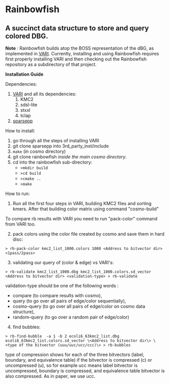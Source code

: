 # Rainbowfish

## A succinct data structure to store and query colored DBG.

**Note** : Rainbowfish builds atop the BOSS representation of the dBG, as implemented in [VARI](https://github.com/cosmo-team/cosmo/tree/VARI).  Currently, installing and using Rainbowfish requires first properly installing VARI and then
checking out the Rainbowfish repository as a subdirectory of that project.

**Installation Guide**

Dependencies:
1. [VARI](https://github.com/cosmo-team/cosmo/tree/VARI) and all its dependencies:
	1. KMC2
	2. sdsl-lite
	3. stxxl
	4. tclap
2. [sparsepp](https://github.com/greg7mdp/sparsepp.git)

How to install:
1. go through all the steps of installing VARI
2. git clone sparsepp into 3rd_party_inst/include
4. `make` (in cosmo directory)
5. git clone rainbowfish *inside the main cosmo directory*.
6. cd into the rainbowfish sub-directory:
	- `>mkdir build`
	- `>cd build`
	- `>cmake ..`
	- `>make`
	
How to run:
1. Run all the first four steps in VARI, building KMC2 files and sorting kmers. 
After that building color matrix using command "cosmo-build"

To compare rb results with VARI you need to run "pack-color" command from VARI too.

2. pack colors using the color file created by cosmo and save them in hard disc:

```
> rb-pack-color kmc2_list_1000.colors 1000 <Address to bitvector dir> <1pass/2pass>
```

3. validating our query of (color & edge) vs VARI's:

```
> rb-validate kmc2_list_1000.dbg kmc2_list_1000.colors.sd_vector <Address to bitvector dir> <validation-type> > rb-validate 
```

validation-type should be one of the following words : 
* compare (to compare results with cosmo), 
* query (to go over all pairs of edge/color sequentially), 
* cosmo-query (to go over all pairs of edge/color on cosmo data structure),
* random-query (to go over a random pair of edge/color)

4. find bubbles:

```
> rb-find-bubble  -a 1 -b 2 ecoli6_63kmc2_list.dbg ecoli6_63kmc2_list.colors.sd_vector \<Address to bitvector dir\> \<type of the bitvector (uuu/uuc/ucc/ccc)\> > rb-bubbles
```

type of compression shows for each of the three bitvectors (label, boundary, and equivalence table) if the bitvector is compressed (c) or uncompressed (u), so for example ucc means label bitvector is uncompressed, boundary is compressed, and equivalence table bitvector is also compressed. 
As in paper, we use ucc.

